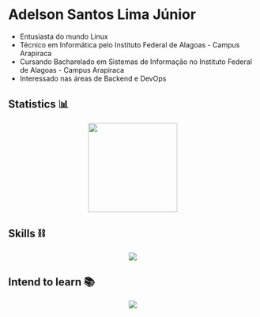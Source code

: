 # Adelson Santos Lima Júnior


+ Entusiasta do mundo Linux
+ Técnico em Informática pelo Instituto Federal de Alagoas - Campus Arapiraca
+ Cursando Bacharelado em Sistemas de Informação no Instituto Federal de Alagoas - Campus Arapiraca
+ Interessado nas áreas de Backend e DevOps

## Statistics 📊

<div style="display: flex; flex-direction: row; gap: 10px; align-items: center; justify-content: center">
  <a href="https://github.com/adelsonsljunior">
    <img height="180em" src="https://github-readme-stats.vercel.app/api/top-langs/?username=adelsonsljunior&layout=compact&langs_count=7&hide=html,cpp,css,dart,swift,objective-c&theme=dark"/>
  </a>  
</div>

## Skills ⛓️

<div style="display: flex; align-items: center; justify-content: center">
  <img src="https://skillicons.dev/icons?i=linux,bash,python,java,mysql,postgres,mongodb,git,github,docker," />
</div>

## Intend to learn 📚

<div style="display: flex; align-items: center; justify-content: center">
  <img src="https://skillicons.dev/icons?i=spring,kotlin,go,ruby,rails,redis,githubactions,kubernetes,ansible,jenkins,grafana,prometheus,terraform,aws,azure,gcp" />
</div>


